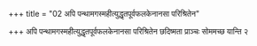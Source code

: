 +++
title = "02 अपि पन्थामगस्महीत्युद्धृतपूर्वफलकेनानसा परिश्रितेन"

+++
अपि पन्थामगस्महीत्युद्धृतपूर्वफलकेनानसा परिश्रितेन छदिष्मता प्राञ्चः सोममच्छ यान्ति २